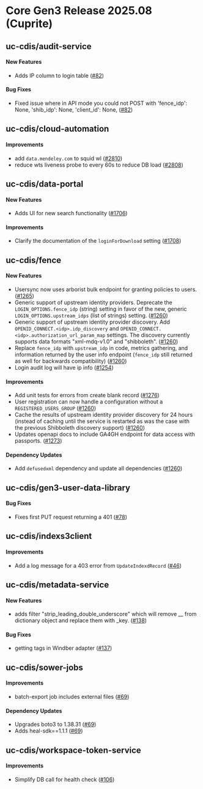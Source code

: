 # Core Gen3 Release 2025.08 (Cuprite)
## uc-cdis/audit-service

#### New Features
  - Adds IP column to login table ([#82](https://github.com/uc-cdis/audit-service/pull/82)) 

#### Bug Fixes
  - Fixed issue where in API mode you could not POST with 'fence_idp': None, 
    'shib_idp': None, 'client_id': None, ([#82](https://github.com/uc-cdis/audit-service/pull/82)) 

## uc-cdis/cloud-automation

#### Improvements
  - add `data.mendeley.com` to squid wl ([#2810](https://github.com/uc-cdis/cloud-automation/pull/2810)) 
  - reduce wts liveness probe to every 60s to reduce DB load ([#2808](https://github.com/uc-cdis/cloud-automation/pull/2808)) 

## uc-cdis/data-portal

#### New Features
  - Adds UI for new search functionality ([#1706](https://github.com/uc-cdis/data-portal/pull/1706)) 

#### Improvements
  - Clarify the documentation of the `loginForDownload` setting ([#1708](https://github.com/uc-cdis/data-portal/pull/1708)) 

## uc-cdis/fence

#### New Features
  - Usersync now uses arborist bulk endpoint for granting policies to users. 
    ([#1265](https://github.com/uc-cdis/fence/pull/1265))
  - Generic support of upstream identity providers. Deprecate the 
    `LOGIN_OPTIONS.fence_idp` (string) setting in favor of the new, generic 
    `LOGIN_OPTIONS.upstream_idps` (list of strings) setting. ([#1260](https://github.com/uc-cdis/fence/pull/1260)) 
  - Generic support of upstream identity provider discovery. Add 
    `OPENID_CONNECT.<idp>.idp_discovery` and 
    `OPENID_CONNECT.<idp>.authorization_url_param_map` settings. The discovery 
    currently supports data formats "xml-mdq-v1.0" and "shibboleth". ([#1260](https://github.com/uc-cdis/fence/pull/1260)) 
  - Replace `fence_idp` with `upstream_idp` in code, metrics gathering, and 
    information returned by the user info endpoint (`fence_idp` still returned 
    as well for backwards compatibility) ([#1260](https://github.com/uc-cdis/fence/pull/1260)) 
  - Login audit log will have ip info ([#1254](https://github.com/uc-cdis/fence/pull/1254)) 

#### Improvements
  - Add unit tests for errors from create blank record ([#1276](https://github.com/uc-cdis/fence/pull/1276)) 
  - User registration can now handle a configuration without a 
    `REGISTERED_USERS_GROUP` ([#1260](https://github.com/uc-cdis/fence/pull/1260)) 
  - Cache the results of upstream identity provider discovery for 24 hours 
    (instead of caching until the service is restarted as was the case with the 
    previous Shibboleth discovery support) ([#1260](https://github.com/uc-cdis/fence/pull/1260)) 
  - Updates openapi docs to include GA4GH endpoint for data access with 
    passports. ([#1273](https://github.com/uc-cdis/fence/pull/1273))

#### Dependency Updates
  - Add `defusedxml` dependency and update all dependencies ([#1260](https://github.com/uc-cdis/fence/pull/1260)) 

## uc-cdis/gen3-user-data-library

#### Bug Fixes
  - Fixes first PUT request returning a 401 ([#78](https://github.com/uc-cdis/gen3-user-data-library/pull/78)) 

## uc-cdis/indexs3client

#### Improvements
  - Add a log message for a 403 error from `UpdateIndexdRecord` ([#46](https://github.com/uc-cdis/indexs3client/pull/46)) 

## uc-cdis/metadata-service

#### New Features
  - adds filter "strip_leading_double_underscore" which will remove __ from 
    dictionary object and replace them with _key. ([#138](https://github.com/uc-cdis/metadata-service/pull/138)) 

#### Bug Fixes
  - getting tags in Windber adapter ([#137](https://github.com/uc-cdis/metadata-service/pull/137)) 

## uc-cdis/sower-jobs

#### Improvements
  - batch-export job includes external files ([#69](https://github.com/uc-cdis/sower-jobs/pull/69)) 

#### Dependency Updates
  - Upgrades boto3 to 1.38.31 ([#69](https://github.com/uc-cdis/sower-jobs/pull/69)) 
  - Adds heal-sdk==1.1.1 ([#69](https://github.com/uc-cdis/sower-jobs/pull/69))

## uc-cdis/workspace-token-service

#### Improvements
  - Simplify DB call for health check ([#106](https://github.com/uc-cdis/workspace-token-service/pull/106)) 

